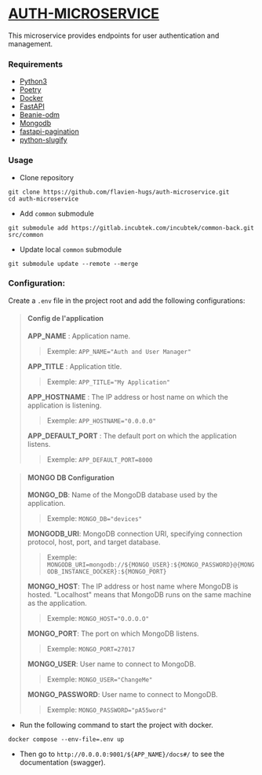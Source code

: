 # [AUTH-MICROSERVICE](https://github.com/flavien-hugs/auth-microservice.git)

This microservice provides endpoints for user authentication and management.

### Requirements

* [Python3](https://python.org)
* [Poetry](https://python-poetry.org)
* [Docker](https://docker.com)
* [FastAPI](https://fastapi.tiangolo.com)
* [Beanie-odm](https://beanie-odm.dev)
* [Mongodb](https://www.mongodb.com)
* [fastapi-pagination](https://uriyyo-fastapi-pagination.netlify.app)
* [python-slugify](https://github.com/un33k/python-slugify)

### Usage

* Clone repository
```shell
git clone https://github.com/flavien-hugs/auth-microservice.git
cd auth-microservice
```

* Add `common` submodule
```shell
git submodule add https://gitlab.incubtek.com/incubtek/common-back.git src/common
```

* Update local `common` submodule
```shell
git submodule update --remote --merge
```

### Configuration:

Create a `.env` file in the project root and add the following configurations:

<blockquote>

#### Config de l'application

**APP_NAME** :  Application name.
> Exemple: `APP_NAME="Auth and User Manager"`

**APP_TITLE** :  Application title.
> Exemple: `APP_TITLE="My Application"`

**APP_HOSTNAME** : The IP address or host name on which the application is listening.
> Exemple: `APP_HOSTNAME="0.0.0.0"`

**APP_DEFAULT_PORT** : The default port on which the application listens.
> Exemple: `APP_DEFAULT_PORT=8000`
</blockquote>

<blockquote>

#### MONGO DB Configuration

**MONGO_DB**: Name of the MongoDB database used by the application.
> Exemple: `MONGO_DB="devices"`

**MONGODB_URI**: MongoDB connection URI, specifying connection protocol, host, port, and target database.
> Exemple: `MONGODB_URI=mongodb://${MONGO_USER}:${MONGO_PASSWORD}@{MONGODB_INSTANCE_DOCKER}:${MONGO_PORT}`

**MONGO_HOST**: The IP address or host name where MongoDB is hosted.
 "Localhost" means that MongoDB runs on the same machine as the application.
> Exemple: `MONGO_HOST="O.O.O.O"`

**MONGO_PORT**: The port on which MongoDB listens.
> Exemple: `MONGO_PORT=27017`

**MONGO_USER**: User name to connect to MongoDB.
> Exemple: `MONGO_USER="ChangeMe"`

**MONGO_PASSWORD**: User name to connect to MongoDB.
> Exemple: `MONGO_PASSWORD="pA55word"`
</blockquote>

* Run the following command to start the project with docker.

```shell
docker compose --env-file=.env up
```

- Then go to `http://0.0.0.0:9001/${APP_NAME}/docs#/` to see the documentation (swagger).
